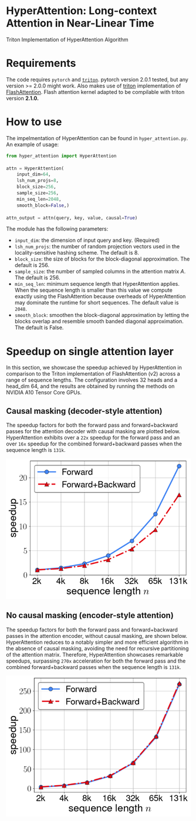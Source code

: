 # HyperAttention: Long-context Attention in Near-Linear Time

Triton Implementation of HyperAttention Algorithm

# Requirements

The code requires ``pytorch`` and [``triton``](https://github.com/openai/triton).
pytorch version 2.0.1 tested, but any version >= 2.0.0 might work.
Also makes use of [triton](https://github.com/openai/triton) implementation of [FlashAttention](https://github.com/Dao-AILab/flash-attention/tree/main). Flash attention kernel adapted to be compilable with triton version **2.1.0.**

# How to use

The impelmentation of HyperAttention can be found in ``hyper_attention.py``. An example of usage:

```python
from hyper_attention import HyperAttention

attn = HyperAttention(
    input_dim=64, 
    lsh_num_projs=8,
    block_size=256,
    sample_size=256,
    min_seq_len=2048,
    smooth_block=False,)

attn_output = attn(query, key, value, causal=True)
```

The module has the following parameters:
- ```input_dim```: the dimension of input query and key. (Required)
- ```lsh_num_projs```: the number of random projection vectors used in the locality-sensitive hashing scheme. The default is 8.
- ```block_size```: the size of blocks for the block-diagonal approximation. The default is 256.
- ```sample_size```: the number of sampled columns in the attention matrix $A$. The default is 256.
- ```min_seq_len```: minimum sequence length that HyperAttention applies. When the sequence length is smaller than this value we compute exactly using the FlashAttention because overheads of HyperAttention may dominate the runtime for short sequences. The default value is ```2048```.
- ```smooth_block```: smoothen the block-diagonal approximation by letting the blocks overlap and resemble smooth banded diagonal approximation. The default is False.

# Speedup on single attention layer

In this section, we showcase the speedup achieved by HyperAttention in comparison to the Triton implementation of FlashAttention (v2) across a range of sequence lengths. The configuration involves 32 heads and a head_dim 64, and the results are obtained by running the methods on NVIDIA A10 Tensor Core GPUs.

## Causal masking (decoder-style attention)

The speedup factors for both the forward pass and forward+backward passes for the attention decoder with causal masking are plotted below. HyperAttention exhibits over a ```22x``` speedup for the forward pass and an over ```16x``` speedup for the combined forward+backward passes when the sequence length is ```131k```.

<p align="center">
    <img src="./speedup_plots/fig_hyper_attn_causal_masking.png" width="512">
</p>

## No causal masking (encoder-style attention)

The speedup factors for both the forward pass and forward+backward passes in the attention encoder, without causal masking, are shown below. HyperAttention reduces to a notably simpler and more efficient algorithm in the absence of causal masking, avoiding the need for recursive partitioning of the attention matrix.  Therefore, HyperAttention showcases remarkable speedups, surpassing ```270x``` acceleration for both the forward pass and the combined forward+backward passes when the sequence length is ```131k```.

<p align="center">
    <img src="./speedup_plots/fig_hyper_attn_no_causal_masking.png" width="512">
</p>
